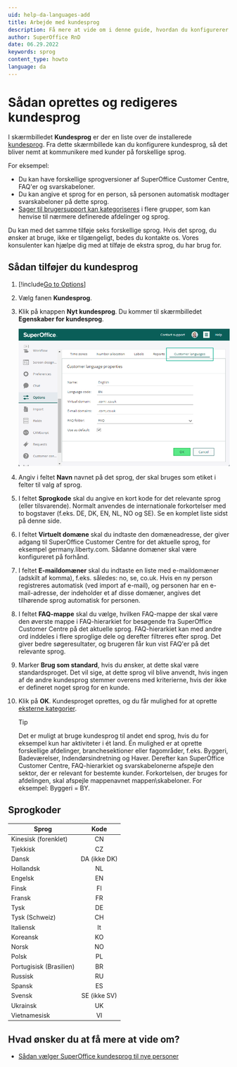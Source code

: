```yaml
---
uid: help-da-languages-add
title: Arbejde med kundesprog
description: Få mere at vide om i denne guide, hvordan du konfigurerer kundesprog.
author: SuperOffice RnD
date: 06.29.2022
keywords: sprog
content_type: howto
language: da
---
```


# Sådan oprettes og redigeres kundesprog

I skærmbilledet **Kundesprog** er der en liste over de installerede [kundesprog][2]. Fra dette skærmbillede kan du konfigurere kundesprog, så det bliver nemt at kommunikere med kunder på forskellige sprog.

For eksempel:

* Du kan have forskellige sprogversioner af SuperOffice Customer Centre, FAQ'er og svarskabeloner.
* Du kan angive et sprog for en person, så personen automatisk modtager svarskabeloner på dette sprog.
* [Sager til brugersupport kan kategoriseres][1] i flere grupper, som kan henvise til nærmere definerede afdelinger og sprog.

Du kan med det samme tilføje seks forskellige sprog. Hvis det sprog, du ønsker at bruge, ikke er tilgængeligt, bedes du kontakte os. Vores konsulenter kan hjælpe dig med at tilføje de ekstra sprog, du har brug for.

## Sådan tilføjer du kundesprog

1. [!include[Go to Options](../includes/open-options.md)]

2. Vælg fanen **Kundesprog**.

3. Klik på knappen **Nyt kundesprog**. Du kommer til skærmbilledet **Egenskaber for kundesprog**.

    ![Du kan konfigurere et nyt sprog i dialogboksen Egenskaber for kundesprog -screenshot][img1]

4. Angiv i feltet **Navn** navnet på det sprog, der skal bruges som etiket i felter til valg af sprog.

5. I feltet **Sprogkode** skal du angive en kort kode for det relevante sprog (eller tilsvarende). Normalt anvendes de internationale forkortelser med to bogstaver (f.eks. DE, DK, EN, NL, NO og SE). Se en komplet liste sidst på denne side.

6. I feltet **Virtuelt domæne** skal du indtaste den domæneadresse, der giver adgang til SuperOffice Customer Centre for det aktuelle sprog, for eksempel germany.liberty.com. Sådanne domæner skal være konfigureret på forhånd.

7. I feltet **E-maildomæner** skal du indtaste en liste med e-maildomæner (adskilt af komma), f.eks. således: no, se, co.uk. Hvis en ny person registreres automatisk (ved import af e-mail), og personen har en e-mail-adresse, der indeholder et af disse domæner, angives det tilhørende sprog automatisk for personen.

8. I feltet **FAQ-mappe** skal du vælge, hvilken FAQ-mappe der skal være den øverste mappe i FAQ-hierarkiet for besøgende fra SuperOffice Customer Centre på det aktuelle sprog. FAQ-hierarkiet kan med andre ord inddeles i flere sproglige dele og derefter filtreres efter sprog. Det giver bedre søgeresultater, og brugeren får kun vist FAQ'er på det relevante sprog.

9. Marker **Brug som standard**, hvis du ønsker, at dette skal være standardsproget. Det vil sige, at dette sprog vil blive anvendt, hvis ingen af de andre kundesprog stemmer overens med kriterierne, hvis der ikke er defineret noget sprog for en kunde.

10. Klik på **OK**. Kundesproget oprettes, og du får mulighed for at oprette [eksterne kategorier][1].

    > [!TIP]
    > Det er muligt at bruge kundesprog til andet end sprog, hvis du for eksempel kun har aktiviteter i ét land. Én mulighed er at oprette forskellige afdelinger, branchesektioner eller fagområder, f.eks. Byggeri, Badeværelser, Indendørsindretning og Haver. Derefter kan SuperOffice Customer Centre, FAQ-hierarkiet og svarskabelonerne afspejle den sektor, der er relevant for bestemte kunder. Forkortelsen, der bruges for afdelingen, skal afspejle mappenavnet mappen\\skabeloner. For eksempel: Byggeri = BY.

## Sprogkoder

| Sprog | Kode |
|---|:-:|
| Kinesisk (forenklet) | CN |
| Tjekkisk | CZ |
| Dansk | DA (ikke DK) |
| Hollandsk | NL |
| Engelsk | EN |
| Finsk | FI |
| Fransk | FR |
| Tysk | DE |
| Tysk (Schweiz) | CH |
| Italiensk | It |
| Koreansk | KO |
| Norsk | NO |
| Polsk | PL |
| Portugisisk (Brasilien) | BR |
| Russisk | RU |
| Spansk | ES |
| Svensk | SE (ikke SV) |
| Ukrainsk | UK |
| Vietnamesisk | VI |

## Hvad ønsker du at få mere at vide om?

* [Sådan vælger SuperOffice kundesprog til nye personer][2]

<!-- Referenced links -->
[1]: ../../../../request/admin/category/external-categories.md
[2]: index.md

<!-- Referenced images -->
[img1]: ../../../../../media/loc/en/admin/customer-centre-language.png
